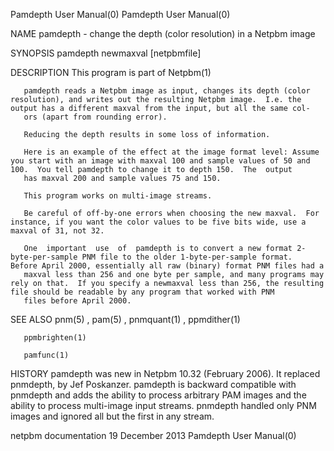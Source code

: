 Pamdepth User Manual(0)                                                                                                                                                               Pamdepth User Manual(0)



NAME
       pamdepth - change the depth (color resolution) in a Netpbm image


SYNOPSIS
       pamdepth newmaxval [netpbmfile]


DESCRIPTION
       This program is part of Netpbm(1)

       pamdepth reads a Netpbm image as input, changes its depth (color resolution), and writes out the resulting Netpbm image.  I.e. the output has a different maxval from the input, but all the same col-
       ors (apart from rounding error).

       Reducing the depth results in some loss of information.

       Here is an example of the effect at the image format level: Assume you start with an image with maxval 100 and sample values of 50 and 100.  You tell pamdepth to change it to depth 150.  The  output
       has maxval 200 and sample values 75 and 150.

       This program works on multi-image streams.

       Be careful of off-by-one errors when choosing the new maxval.  For instance, if you want the color values to be five bits wide, use a maxval of 31, not 32.

       One  important  use  of  pamdepth is to convert a new format 2-byte-per-sample PNM file to the older 1-byte-per-sample format.  Before April 2000, essentially all raw (binary) format PNM files had a
       maxval less than 256 and one byte per sample, and many programs may rely on that.  If you specify a newmaxval less than 256, the resulting file should be readable by any program that worked with PNM
       files before April 2000.


SEE ALSO
       pnm(5) , pam(5) , pnmquant(1) , ppmdither(1)

       ppmbrighten(1)

       pamfunc(1)



HISTORY
       pamdepth was new in Netpbm 10.32 (February 2006).  It replaced pnmdepth, by Jef Poskanzer.  pamdepth is backward compatible with pnmdepth and adds the ability to process arbitrary PAM images and the
       ability to process multi-image input streams.  pnmdepth handled only PNM images and ignored all but the first in any stream.



netpbm documentation                                                                           19 December 2013                                                                       Pamdepth User Manual(0)
